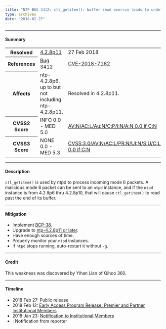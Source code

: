 ```yaml
---
title: "NTP BUG 3412: ctl_getitem(): buffer read overrun leads to undefined behavior and information leak"
type: archives
date: "2018-02-27"
---
```


* * *

#### Summary

<table>
  <tbody>
	<tr>
		<th><b>Resolved</b></th>
		<td><a href="/support/securitynotice/4_2_8p11-release-announcement">4.2.8p11</a></td>
		<td>27 Feb 2018</td>
	</tr>
	<tr>
		<th><b>References</b></th>
		<td><a href="https://bugs.ntp.org/show_bug.cgi?id=3412">Bug 3412</a></td>
		<td><a href="https://nvd.nist.gov/vuln/detail/CVE-2018-7182">CVE-2018-7182</a></td>
	</tr>
	<tr>
		<th><b>Affects</b></th>
		<td>ntp-4.2.8p6, up to but not including ntp-4.2.8p11.</td>
		<td>Resolved in 4.2.8p11.</td>
	</tr>
	<tr>
		<th><b>CVSS2 Score</b></th>
		<td>INFO 0.0 - MED 5.0</td>
		<td><a href="https://nvd.nist.gov/vuln-metrics/cvss/v2-calculator?vector=(AV:N/AC:L/Au:N/C:P/I:N/A:N)">AV:N/AC:L/Au:N/C:P/I:N/A:N 0.0 if C:N </a></td>
	</tr>
	<tr>
		<th><b>CVSS3 Score<b></th>
		<td>NONE 0.0 - MED 5.3</td>
		<td><a href="https://www.first.org/cvss/calculator/3.0#CVSS:3.0/AV:N/AC:L/PR:N/UI:N/S:U/C:L/I:N/A:N">CVSS:3.0/AV:N/AC:L/PR:N/UI:N/S:U/C:L/I:N/A:N 0.0 if C:N</a></td>
	</tr>	
  </tbody>	
</table>

* * *
    
#### Description 

`ctl_getitem()` is used by ntpd to process incoming mode 6 packets. A malicious mode 6 packet can be sent to an `ntpd` instance, and if the `ntpd` instance is from 4.2.8p6 thru 4.2.8p10, that will cause `ctl_getitem()` to read past the end of its buffer.

* * *
    
#### Mitigation

* Implement [BCP-38](http://www.bcp38.info).
* Upgrade to [ntp-4.2.8p11 or later](/downloads).
* Have enough sources of time.
* Properly monitor your `ntpd` instances.
* If `ntpd` stops running, auto-restart it without `-g`. 

* * *

#### Credit

This weakness was discovered by Yihan Lian of Qihoo 360.

* * *

#### Timeline

* 2018 Feb 27: Public release
* 2018 Feb 12: [Early Access Program Release: Premier and Partner Institutional Members](https://www.nwtime.org/membership/benefits)
* 2018 Jan 23: [Notification to Institutional Members](https://www.nwtime.org/membership/benefits)
* : Notification from reporter